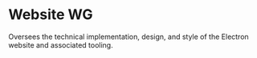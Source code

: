 # Website WG

Oversees the technical implementation, design, and style of the Electron website and associated tooling.

